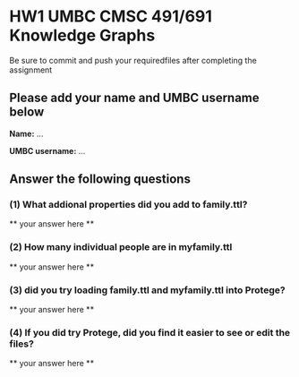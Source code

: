 # HW1 UMBC CMSC 491/691 Knowledge Graphs

Be sure to commit and push your requiredfiles after completing the assignment

## Please add your name and UMBC username below

**Name:** ...

**UMBC username:** ...


## Answer the following questions

### (1) What addional properties did you add to family.ttl?

** your answer here **

### (2) How many individual people are in myfamily.ttl

** your answer here **

### (3) did you try loading family.ttl and myfamily.ttl into Protege?

** your answer here **

### (4) If you did try Protege, did you find it easier to see or edit the files?

** your answer here **


